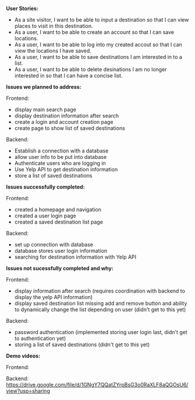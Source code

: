 **User Stories:**
- As a site visitor, I want to be able to input a destination so that I can view places to visit in this destination.
- As a user, I want to be able to create an account so that I can save locations.
- As a user, I want to be able to log into my created accout so that I can view the locations I have saved.
- As a user, I want to be able to save destinations I am interested in to a list.
- As a user, I want to be able to delete desinations I am no longer interested in so that I can have a concise list.



**Issues we planned to address:**

Frontend:
- display main search page 
- display destination information after search
- create a login and account creation page
- create page to show list of saved destinations

Backend:
- Establish a connection with a database 
- allow user info to be put into database
- Authenticate users who are logging in
- Use Yelp API to get destination information
- store a list of saved destinations



**Issues successfully completed:**

Frontend:
- created a homepage and navigation
- created a user login page
- created a saved destination list page

Backend:
- set up connection with database
- database stores user login information
- searching for destination information with Yelp API



**Issues not sucessfully completed and why:**

Frontend:
- display information after search (requires coordination with backend to display the yelp API information)
- display saved destination list missing add and remove button and ability to dynamically change the list depending on user (didn't get to this yet)

Backend:
- password authentication (implemented storing user login last, didn't get to authentication yet)
- storing a list of saved destinations (didn't get to this yet)



**Demo videos:**

Frontend:

Backend:
https://drive.google.com/file/d/1GNgY7QQatZYrpBsG3o0RaXLF8aQGOsU6/view?usp=sharing
